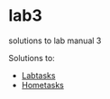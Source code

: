 # lab3

solutions to lab manual 3

Solutions to:

* [Labtasks](https://github.com/itexpert120/labdata/tree/main/sem1/lab3/labtasks)
* [Hometasks](https://github.com/itexpert120/labdata/tree/main/sem1/lab3/hometasks)
